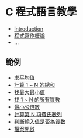 # C 程式語言教學

* [Introduction](README.md)
* [程式寫作概論](writing-intro.md)
* ...

## 範例

* [求平均值](example/avg.md)
* [計算 1 ~ N 的總和](example/sum(1,n).md)
* [找最大最小值](example/find-max-min.md)
* [找 1 ~ N 的所有質數](example/find-prime-numbers.md)
* [最小公倍數](example/least-common-multiple.md)
* [計算第 N 項費氏數列](example/fibonacci-number.md)
* [判斷輸入值是否為質數](example/input-is-prime-number-or-not.md)
* [檔案開啟](example/open-file.md)
